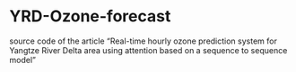 # YRD-Ozone-forecast
source code of the article “Real-time hourly ozone prediction system for Yangtze River Delta area using attention based on a sequence to sequence model”
